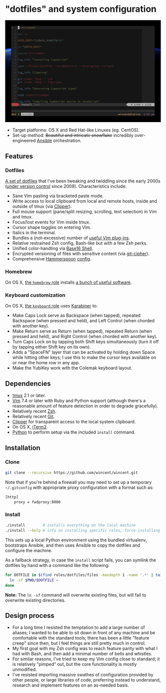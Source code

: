 # "dotfiles" and system configuration

![](https://raw.githubusercontent.com/wincent/wincent/media/screenshot.png)

* Target platforms: OS X and Red Hat-like Linuxes (eg. CentOS).
* Set-up method: ~~Beautiful and intricate snowflake~~ incredibly over-engineered [Ansible](https://www.ansible.com/) orchestration.

## Features

### Dotfiles

[A set of dotfiles](https://github.com/wincent/wincent/tree/master/roles/dotfiles/files) that I've been tweaking and twiddling since the early 2000s ([under version control](https://github.com/wincent/wincent/commit/61a7e2a830edb7) since 2009). Characteristics include:

* Sane Vim pasting via bracketed paste mode.
* Write access to local clipboard from local and remote hosts, inside and outside of tmux (via [Clipper](https://github.com/wincent/clipper)).
* Full mouse support (pane/split resizing, scrolling, text selection) in Vim and tmux.
* Focus/lost events for Vim inside tmux.
* Cursor shape toggles on entering Vim.
* Italics in the terminal.
* Bundles a (not-excessive) number of [useful Vim plug-ins](https://github.com/wincent/wincent/tree/master/roles/dotfiles/files/.vim/bundle).
* Relative restrained Zsh config, Bash-like but with a few Zsh perks.
* Unified color-handling via [Base16 Shell](https://github.com/chriskempson/base16-shell).
* Encrypted versioning of files with sensitive content (via [git-cipher](https://github.com/wincent/git-cipher)).
* Comprehensive [Hammerspoon](http://www.hammerspoon.org/) [config](https://github.com/wincent/wincent/tree/master/roles/dotfiles/files/.hammerspoon).

### Homebrew

On OS X, [the `homebrew` role](https://github.com/wincent/wincent/tree/master/roles/homebrew) installs [a bunch of useful software](https://github.com/wincent/wincent/blob/master/roles/homebrew/files/Brewfile).

### Keyboard customization

On OS X, [the `keyboard` role](https://github.com/wincent/wincent/tree/master/roles/keyboard) uses [Karabiner](https://pqrs.org/osx/karabiner/) to:

* Make Caps Lock serve as Backspace (when tapped), repeated Backspace (when pressed and held), and Left Control (when chorded with another key).
* Make Return serve as Return (when tapped), repeated Return (when pressed and held), and Right Control (when chorded with another key).
* Turn Caps Lock on by tapping both Shift keys simultaneously (turn it off by tapping either Shift key on its own).
* Adds a "SpaceFN" layer that can be activated by holding down Space while hitting other keys; I use this to make the cursor keys available on or near the home row in any app.
* Make the YubiKey work with the Colemak keyboard layout.

## Dependencies

* [tmux](http://tmux.sourceforge.net/) 2.1 or later.
* [Vim](http://www.vim.org/) 7.4 or later with Ruby and Python support (although there's a reasonable amount of feature detection in order to degrade gracefully).
* Relatively recent [Zsh](http://www.zsh.org/).
* Relatively recent [Git](http://git-scm.com/).
* [Clipper](https://wincent.com/products/clipper) for transparent access to the local system clipboard.
* On OS X, [iTerm2](http://www.iterm2.com/).
* [Python](https://www.python.org/) to perform setup via the included `install` command.

## Installation

### Clone

```sh
git clone --recursive https://github.com/wincent/wincent.git
```

Note that if you're behind a firewall you may need to set up a temporary `~/.gitconfig` with appropriate proxy configuration with a format such as:

```
[http]
	proxy = fwdproxy:8080
```

### Install

```sh
./install        # installs everything on the local machine
./install --help # info on installing specific roles, force-installing etc
```

This sets up a local Python environment using the bundled virtualenv, bootstraps Ansible, and then uses Ansible to copy the dotfiles and configure the machine.

As a fallback strategy, in case the `install` script fails, you can symlink the dotfiles by hand with a command like the following:

```sh
for DOTFILE in $(find roles/dotfiles/files -maxdepth 1 -name '.*' | tail -n +2); do
  ln -sf $PWD/$DOTFILE ~
done
```

**Note:** The `ln -sf` command will overwrite existing files, but will fail to overwrite existing directories.

## Design process

* For a long time I resisted the temptation to add a large number of aliases; I wanted to be able to sit down in front of any machine and be comfortable with the standard tools; there has been a little "feature creep" since then, but I feel things are still pretty much in control.
* My first goal with my Zsh config was to reach feature parity with what I had with Bash, and then add a minimal number of bells and whistles.
* For similar reasons, I've tried to keep my Vim config close to standard; it is relatively "pimped" out, but the core functionality is mostly unmodified.
* I've resisted importing massive swathes of configuration provided by other people, or large libraries of code, preferring instead to understand, research and implement features on an as-needed basis.
